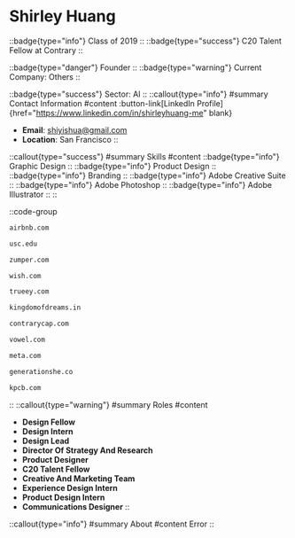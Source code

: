 # Shirley Huang
::badge{type="info"}
Class of 2019
::
::badge{type="success"}
C20 Talent Fellow at Contrary
::

::badge{type="danger"}
Founder
::
::badge{type="warning"}
Current Company: Others
::

::badge{type="success"}
Sector: AI
::
::callout{type="info"}
#summary
Contact Information
#content
:button-link[LinkedIn Profile]{href="https://www.linkedin.com/in/shirleyhuang-me" blank}
- **Email**: shiyishua@gmail.com
- **Location**: San Francisco
::

::callout{type="success"}
#summary
Skills
#content
::badge{type="info"}
Graphic Design
::
::badge{type="info"}
Product Design
::
::badge{type="info"}
Branding
::
::badge{type="info"}
Adobe Creative Suite
::
::badge{type="info"}
Adobe Photoshop
::
::badge{type="info"}
Adobe Illustrator
::
::

::code-group
```bash [Airbnb]
airbnb.com
```
```bash [University of Southern California]
usc.edu
```
```bash [Zumper]
zumper.com
```
```bash [Wish]
wish.com
```
```bash [Trueey]
trueey.com
```
```bash [Great Indian Nautanki Company]
kingdomofdreams.in
```
```bash [Contrary]
contrarycap.com
```
```bash [Vowel]
vowel.com
```
```bash [Meta]
meta.com
```
```bash [Generation She]
generationshe.co
```
```bash [Kleiner Perkins Caufield & Byers]
kpcb.com
```
::
::callout{type="warning"}
#summary
Roles
#content
- **Design Fellow**
- **Design Intern**
- **Design Lead**
- **Director Of Strategy And Research**
- **Product Designer**
- **C20 Talent Fellow**
- **Creative And Marketing Team**
- **Experience Design Intern**
- **Product Design Intern**
- **Communications Designer**
::

::callout{type="info"}
#summary
About
#content
Error
::

